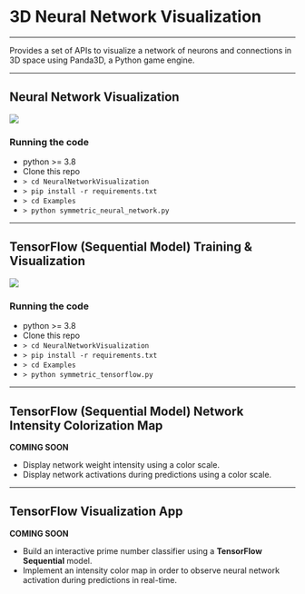 # 3D Neural Network Visualization
***
Provides a set of APIs to visualize a network of neurons and connections in 3D space using Panda3D, a Python game engine.
***

## Neural Network Visualization
![](Examples/assets_neural_network/symmetric_neural_network.gif)

### Running the code

- python >= 3.8
- Clone this repo
- `> cd NeuralNetworkVisualization`
- `> pip install -r requirements.txt`
- `> cd Examples`
- `> python symmetric_neural_network.py `

***

## TensorFlow (Sequential Model) Training & Visualization
![](Examples/assets_tensorflow/symmetric_tensorflow.gif)

### Running the code

- python >= 3.8
- Clone this repo
- `> cd NeuralNetworkVisualization`
- `> pip install -r requirements.txt`
- `> cd Examples`
- `> python symmetric_tensorflow.py `

***

## TensorFlow (Sequential Model) Network Intensity Colorization Map
**COMING SOON**
- Display network weight intensity using a color scale.
- Display network activations during predictions using a color scale.

***

## TensorFlow Visualization App
**COMING SOON**
- Build an interactive prime number classifier using a **TensorFlow Sequential** model.
- Implement an intensity color map in order to observe neural network activation during predictions in real-time.